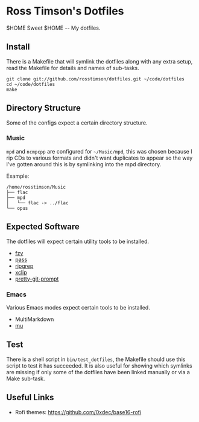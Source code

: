 Ross Timson's Dotfiles
======================

$HOME Sweet $HOME -- My dotfiles.

## Install

There is a Makefile that will symlink the dotfiles along with any extra
setup, read the Makefile for details and names of sub-tasks.

    git clone git://github.com/rosstimson/dotfiles.git ~/code/dotfiles
    cd ~/code/dotfiles
    make

## Directory Structure

Some of the configs expect a certain directory structure.

### Music

`mpd` and `ncmpcpp` are configured for `~/Music/mpd`, this was chosen
because I rip CDs to various formats and didn't want duplicates to
appear so the way I've gotten around this is by symlinking into the mpd
directory.

Example:

    /home/rosstimson/Music
    ├── flac
    ├── mpd
    │   └── flac -> ../flac
    └── opus

## Expected Software

The dotfiles will expect certain utility tools to be installed.

* [fzy](https://github.com/jhawthorn/fzy)
* [pass](https://www.passwordstore.org)
* [ripgrep](https://github.com/BurntSushi/ripgrep)
* [xclip](https://github.com/astrand/xclip)
* [pretty-git-prompt](https://github.com/TomasTomecek/pretty-git-prompt)

### Emacs

Various Emacs modes expect certain tools to be installed.

* MultiMarkdown
* [mu](https://github.com/djcb/mu)

## Test

There is a shell script in `bin/test_dotfiles`, the Makefile should use
this script to test it has succeeded.  It is also useful for showing
which symlinks are missing if only some of the dotfiles have been linked
manually or via a Make sub-task.

## Useful Links

* Rofi themes: https://github.com/0xdec/base16-rofi
